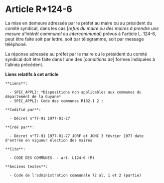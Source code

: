 # Article R*124-6

La mise en demeure adressée par le préfet au maire ou au président du comité syndical, dans les cas [*refus du maire ou des
maires à prendre une mesure d'intérêt communal ou intercommunal*] prévus à l'article L. 124-6, peut être faite soit par
lettre, soit par télégramme, soit par message téléphoné. 

La réponse adressée au préfet par le maire ou le président du comité syndical doit être faite dans l'une des [*conditions
de*] formes indiquées à l'alinéa précédent.

**Liens relatifs à cet article**

	**Liens**:

	  - SPEC_APPLI: *Dispositions non applicables aux communes du département de la Guyane*
	  - SPEC_APPLI: Code des communes R182-1 2 :

	**Codifié par**:

	  - Décret n°77-91 1977-01-27

	**Créé par**:

	  - Décret n°77-91 1977-01-27 JORF et JONC 3 février 1977 date d'entrée en vigueur élection des maires

	**Cite**:

	  - CODE DES COMMUNES. - art. L124-6 (M)

	**Anciens textes**:

	  - Code de l'administration communale 72 al. 1 et 2 (partie)
